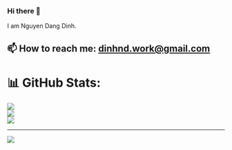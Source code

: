 ### Hi there 👋
I am Nguyen Dang Dinh.

📫 How to reach me: dinhnd.work@gmail.com
---
# 📊 GitHub Stats:
![](https://github-readme-stats.vercel.app/api?username=windywind&theme=dark&hide_border=false&include_all_commits=false&count_private=false)<br/>
![](https://github-readme-streak-stats.herokuapp.com/?user=windywind&theme=dark&hide_border=false)<br/>
![](https://github-readme-stats.vercel.app/api/top-langs/?username=windywin&theme=dark&hide_border=false&include_all_commits=false&count_private=false&layout=compact)

---
[![](https://visitcount.itsvg.in/api?id=windywin&icon=7&color=9)](https://visitcount.itsvg.in)
